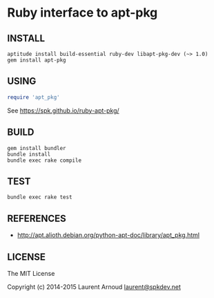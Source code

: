 # Ruby interface to apt-pkg

## INSTALL

~~~ console
aptitude install build-essential ruby-dev libapt-pkg-dev (~> 1.0)
gem install apt-pkg
~~~

## USING

~~~ ruby
require 'apt_pkg'
~~~

See https://spk.github.io/ruby-apt-pkg/

## BUILD

~~~ console
gem install bundler
bundle install
bundle exec rake compile
~~~

## TEST

~~~ console
bundle exec rake test
~~~

## REFERENCES

* http://apt.alioth.debian.org/python-apt-doc/library/apt_pkg.html

## LICENSE

The MIT License

Copyright (c) 2014-2015 Laurent Arnoud <laurent@spkdev.net>
